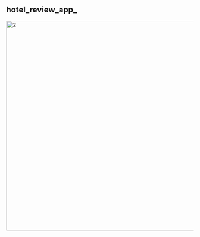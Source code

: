 ## hotel_review_app_ ##

<img width="547" height="565" alt="2" src="https://github.com/user-attachments/assets/f0aa1e95-694c-49c8-9fc9-551dfb52435a" />


